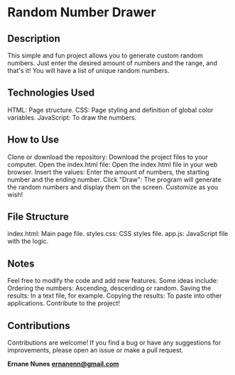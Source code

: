 # Random Number Drawer

## Description
This simple and fun project allows you to generate custom random numbers. Just enter the desired amount of numbers and the range, and that's it! You will have a list of unique random numbers.

## Technologies Used
HTML: Page structure.
CSS: Page styling and definition of global color variables.
JavaScript: To draw the numbers.

## How to Use
Clone or download the repository: Download the project files to your computer.
Open the index.html file: Open the index.html file in your web browser.
Insert the values: Enter the amount of numbers, the starting number and the ending number.
Click "Draw": The program will generate the random numbers and display them on the screen.
Customize as you wish!

## File Structure
index.html: Main page file.
styles.css: CSS styles file.
app.js: JavaScript file with the logic.

## Notes
Feel free to modify the code and add new features. Some ideas include:
Ordering the numbers: Ascending, descending or random.
Saving the results: In a text file, for example.
Copying the results: To paste into other applications.
Contribute to the project!

## Contributions
Contributions are welcome! If you find a bug or have any suggestions for improvements, please open an issue or make a pull request.

**Ernane Nunes**
**ernanenn@gmail.com**
